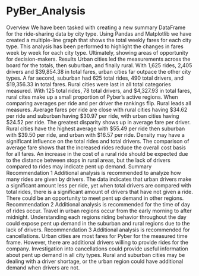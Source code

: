 # PyBer_Analysis
Overview
We have been tasked with creating a new summary DataFrame for the ride-sharing data by city type. Using Pandas and Matplotlib we have created a multiple-line graph that shows the total weekly fares for each city type. This analysis has been performed to highlight the changes in fares week by week for each city type. Ultimately, showing areas of opportunity for decision-makers.
Results
Urban cities led the measurements across the board for the totals, then suburban,  and finally rural. With 1,625 rides, 2,405 drivers and $39,854.38 in total fares, urban cities far outpace the other city types. A far second, suburban had 625 total rides, 490 total drivers, and $19,356.33 in total fares. Rural cities were last in all total categories measured. With 125 total rides, 78 total drivers, and $4,327.93 in total fares, rural cites make up a small proportion of Pyber’s active regions. 
	When comparing averages per ride and per driver the rankings flip. Rural leads all measures. Average fares per ride are close with rural cities having $34.62 per ride and suburban having $30.97 per ride, with urban cities having $24.52 per ride. The greatest disparity shows up in average fare per driver. Rural cities have the highest average with $55.49 per ride then suburban with $39.50 per ride, and urban with $16.57 per ride. 
	Density may have a significant influence on the total rides and total drivers. The comparison of average fare shows that the increased rides reduce the overall cost basis for all fares. An increase in the cost of a rural ride should be expected due to the distance between stops in rural areas, but the lack of drivers compared to rides may indicate pent up demand. 
Summary
Recommendation 1
Additional analysis is recommended to analyze how many rides are given by drivers. The data indicates that urban drivers make a significant amount less per ride, yet when total drivers are compared with total rides, there is a significant amount of drivers that have not given a ride. There could be an opportunity to meet pent up demand in other regions. 
Recommendation 2
Additional analysis is recommended for the time of day of rides occur. Travel in urban regions occur from the early morning to after midnight. Understanding each regions riding behavior throughout the day could expose pent up demand in the suburban and rural regions due to the lack of drivers. 
Recommendation 3
Additional analysis is recommended for cancellations. Urban cities are most fares for Pyber for the measured time frame. However, there are additional drivers willing to provide rides for the company. Investigation into cancellations could provide useful information about pent up demand in all city types. Rural and suburban cities may be dealing with a driver shortage, or the urban region could have additional demand when drivers are not.


